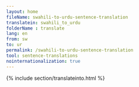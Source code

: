 ```yaml
---
layout: home
fileName: swahili-to-urdu-sentence-translation
translatein: swahili_to_urdu
folderName : translate
lang: en
from: sw
to: ur
permalink: /swahili-to-urdu-sentence-translation
tool: sentence-translations
nointernationalization: true
---
```

{% include section/translateinto.html %}
